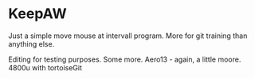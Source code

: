 # KeepAW
Just a simple move mouse at intervall program.
More for git training than anything else.

Editing for testing purposes.
Some more.
Aero13 - again, a little moore.
4800u with tortoiseGit